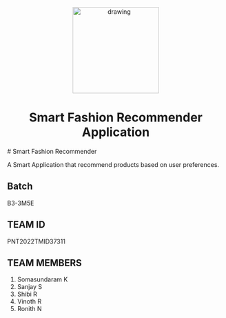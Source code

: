 <div align="center">
<img src="https://upload.wikimedia.org/wikipedia/commons/5/51/IBM_logo.svg"  align="center" alt="drawing" width="200" />
 <h1>Smart Fashion Recommender Application</h1>
  </div>
# Smart Fashion Recommender

A Smart Application that recommend products based on user preferences.

## Batch

B3-3M5E

## TEAM ID 

PNT2022TMID37311

## TEAM MEMBERS

1. Somasundaram K
2. Sanjay S
3. Shibi R
4. Vinoth R
5. Ronith N
